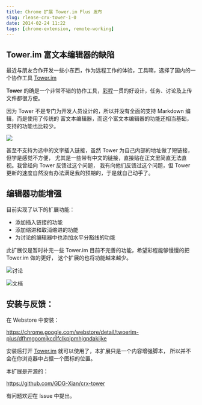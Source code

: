 ```yaml
---
title: Chrome 扩展 Tower.im Plus 发布
slug: rlease-crx-tower-1-0
date: 2014-02-24 11:22
tags: [chrome-extension, remote-working]
---
```


## Tower.im 富文本编辑器的缺陷

最近与朋友合作开发一些小东西，作为远程工作的体验，工具嘛，选择了国内的一个协作工具 [Tower.im]

**Tower** 的确是一个非常不错的协作工具，[彩程]一贯的好设计，任务、讨论及上传文件都很方便。

因为 Tower 不是专门为开发人员设计的，所以并没有全面的支持 Markdown 编辑，而是使用了传统的
富文本编辑器，而这个富文本编辑器的功能还相当基础，支持的功能也比较少。

![](http://pic.yupoo.com/greatghoul_v/DyQocvHL/13jHYK.png)

甚至不支持为选中的文字插入链接，虽然 Tower 为自己内部的地址做了短链接，但学是感觉不方便，
尤其是一些带有中文的链接，直接贴在正文里简直无法直视。我曾经向 Tower 反馈过这个问题，
我有向他们反馈过这个问题，但 Tower 更新的速度自然没有办法满足我的预期的，于是就自己动手了。

## 编辑器功能增强

目前实现了以下的扩展功能：

- 添加插入链接的功能
- 添加缩进和取消缩进的功能
- 为讨论的编辑器中也添加水平分豁线的功能

此扩展仅是暂时补完一些 Tower.im 目前不完善的功能，希望彩程能够慢慢的把 Tower.im 做的更好，
这个扩展的也将功能越来越少。

![讨论](http://pic.yupoo.com/greatghoul_v/DyQqQtfQ/13SIdi.png)

![文档](http://pic.yupoo.com/greatghoul_v/DyQqO9oR/olc2x.png)

## 安装与反馈：

在 Webstore 中安装：

<https://chrome.google.com/webstore/detail/twoerim-plus/dfhmgoomjkcdlfclkpjpmhjgpdakijke>

安装后打开 [Tower.im] 就可以使用了，本扩展只是一个内容增强脚本，
所以并不会在你浏览器中占据一个图标的位置。

本扩展是开源的：

<https://github.com/GDG-Xian/crx-tower>

有问题欢迎在 Issue 中提出。

[Tower.im]: https://tower.im
[彩程]: http://mycolorway.com/